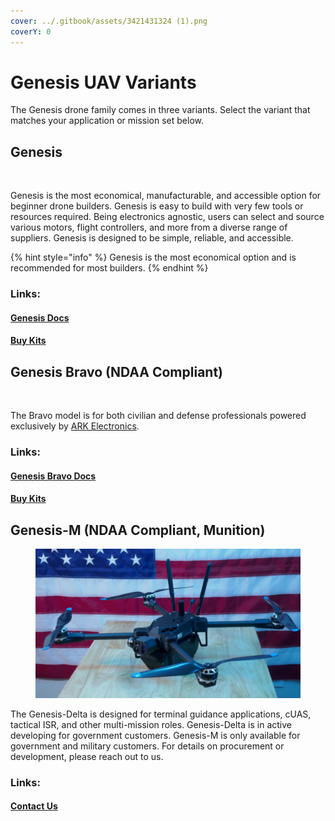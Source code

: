 ```yaml
---
cover: ../.gitbook/assets/3421431324 (1).png
coverY: 0
---
```


# Genesis UAV Variants

The Genesis drone family comes in three variants. Select the variant that matches your application or mission set below.

## Genesis

<figure><img src="../.gitbook/assets/P1170211.JPG" alt=""><figcaption></figcaption></figure>

Genesis is the most economical, manufacturable, and accessible option for beginner drone builders. Genesis is easy to build with very few tools or resources required. Being electronics agnostic, users can select and source various motors, flight controllers, and more from a diverse range of suppliers. Genesis is designed to be simple, reliable, and accessible.

{% hint style="info" %}
Genesis is the most economical option and is recommended for most builders.
{% endhint %}

### Links:

#### [Genesis Docs](../genesis/part-chooser/)&#x20;

#### [Buy Kits](https://www.k9defense.tech/store/p/genesis-full-hardware-kit)

## Genesis Bravo (NDAA Compliant)

<figure><img src="../.gitbook/assets/P1170264.JPG" alt=""><figcaption></figcaption></figure>

The Bravo model is for both civilian and defense professionals powered exclusively by [ARK Electronics](https://arkelectron.com).&#x20;

### Links:

#### [Genesis Bravo Docs ](../genesis-bravo-ndaa/fpv/)

#### [Buy Kits](https://www.k9defense.tech/store/p/genesis-full-hardware-kit-j2g47-s429t)



## Genesis-M (NDAA Compliant, Munition)

<figure><img src="../.gitbook/assets/45325.png" alt=""><figcaption></figcaption></figure>

The Genesis-Delta is designed for terminal guidance applications, cUAS, tactical ISR, and other multi-mission roles. Genesis-Delta is in active developing for government customers. Genesis-M is only available for government and military customers. For details on procurement or development, please reach out to us.&#x20;

### Links:

#### [Contact Us](https://www.k9defense.tech)
